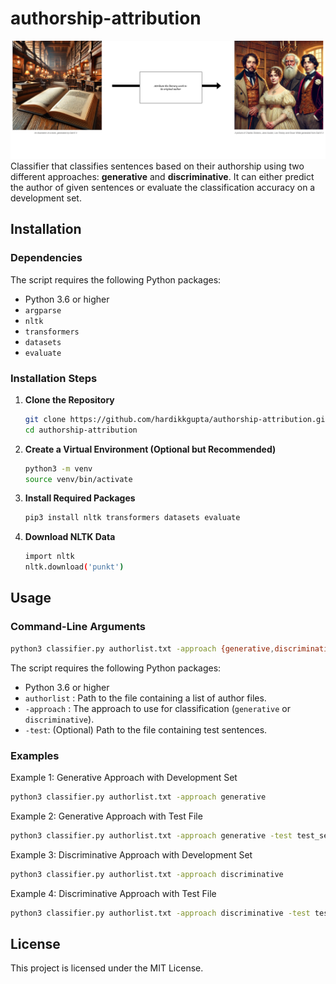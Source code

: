 # authorship-attribution
![Description](data/cover.png)
Classifier that classifies sentences based on their authorship using two different approaches: **generative** and **discriminative**. It can either predict the author of given sentences or evaluate the classification accuracy on a development set.

## Installation

### Dependencies

The script requires the following Python packages:

- Python 3.6 or higher
- `argparse`
- `nltk`
- `transformers`
- `datasets`
- `evaluate`

### Installation Steps

1. **Clone the Repository**

   ```bash
   git clone https://github.com/hardikkgupta/authorship-attribution.git
   cd authorship-attribution
   ```
2. **Create a Virtual Environment (Optional but Recommended)**
    ```bash
    python3 -m venv
    source venv/bin/activate
    ```
3. **Install Required Packages**
    ```bash
    pip3 install nltk transformers datasets evaluate
    ```
4. **Download NLTK Data**
    ```bash
    import nltk
    nltk.download('punkt')
    ```

## Usage

### Command-Line Arguments
```bash
python3 classifier.py authorlist.txt -approach {generative,discriminative} [-test TEST] 
```

The script requires the following Python packages:

- Python 3.6 or higher
- `authorlist` : Path to the file containing a list of author files.
- `-approach` : The approach to use for classification (`generative` or `discriminative`).
- `-test`: (Optional) Path to the file containing test sentences.

### Examples
Example 1: Generative Approach with Development Set
```bash
python3 classifier.py authorlist.txt -approach generative 
```

Example 2: Generative Approach with Test File
```bash
python3 classifier.py authorlist.txt -approach generative -test test_sents.txt
```
Example 3: Discriminative Approach with Development Set
```bash
python3 classifier.py authorlist.txt -approach discriminative 
```
Example 4: Discriminative Approach with Test File
```bash
python3 classifier.py authorlist.txt -approach discriminative -test test_sents.txt
```

## License
This project is licensed under the MIT License.